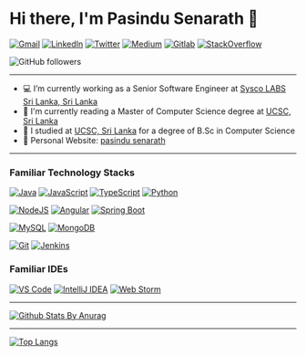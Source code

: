# Hi there, I'm Pasindu Senarath 👋

[![Gmail](https://img.shields.io/badge/-gmail-%23D14836?style=for-the-badge&logo=Gmail&logoColor=white)](mailto:kpasindusenarath@gmail.com)
[![LinkedIn](https://img.shields.io/badge/linkedin-%230077B5.svg?style=for-the-badge&logo=LinkedIn&logoColor=white)](https://www.linkedin.com/in/pasindu-senarath95)
[![Twitter](https://img.shields.io/badge/twitter-%231DA1F2.svg?style=for-the-badge&logo=Twitter&logoColor=white)](https://twitter.com/pasindusenerath)
[![Medium](https://img.shields.io/badge/-medium-%2312100E?style=for-the-badge&logo=Medium&logoColor=white)](https://medium.com/@pasindusenerath)
[![Gitlab](https://img.shields.io/badge/-gitlab-%23330f63?style=for-the-badge&logo=Gitlab&logoColor=white)](https://gitlab.com/pasindu_senarath)
[![StackOverflow](https://img.shields.io/badge/-stackoverflow-%23808080?style=for-the-badge&logo=Stackoverflow&logoColor=white)](https://stackoverflow.com/users/7469515/pasindu-senarath)


![GitHub followers](https://img.shields.io/github/followers/pasindumadusanka95?logo=GitHub&style=for-the-badge)
<br/>
*************
- 💻 I’m currently working as a Senior Software Engineer at [Sysco LABS Sri Lanka, Sri Lanka](https://syscolabs.lk/)
- 🌱 I'm currently reading a Master of Computer Science degree at [UCSC, Sri Lanka](https://ucsc.cmb.ac.lk)
- 🌱 I studied at [UCSC, Sri Lanka](https://ucsc.cmb.ac.lk) for a degree of B.Sc in Computer Science
- 🙈 Personal Website: [pasindu senarath](http://pasindusenarath.herokuapp.com/)
*************
### Familiar Technology Stacks

[![Java](https://img.shields.io/badge/-Java-%23ED8B00?style=flat&logo=java&logoColor=white)](https://www.java.com/en/)
[![JavaScript](https://img.shields.io/badge/-JavaScript-%23F7DF1C?style=flat&logo=javascript&logoColor=black&labelColor=%23F7DF1C&color=%23FFCE5A)](https://www.javascript.com/)
[![TypeScript](https://img.shields.io/badge/-TypeScript-%23007ACC?style=flat&logo=typescript&logoColor=white)](https://www.typescriptlang.org/)
[![Python](https://img.shields.io/badge/-Python-%2314354C?style=flat&logo=python&logoColor=white)](https://www.python.org/)

[![NodeJS](https://img.shields.io/badge/-Node.JS-%2343853D?style=flat&logo=node.js&logoColor=white)](https://nodejs.org/en/)
[![Angular](https://img.shields.io/badge/-Angular-%23DD0031?style=flat&logo=angular&logoColor=white)](https://angular.io/)
[![Spring Boot](https://img.shields.io/badge/-Spring%20Boot-%236DB33F?style=flat&logo=spring&logoColor=white)](https://spring.io/projects/spring-boot)

[![MySQL](https://img.shields.io/badge/-MySQL-%234479A1?style=flat&logo=MySQL&logoColor=white)](https://www.mysql.com/)
[![MongoDB](https://img.shields.io/badge/-MongoDB-%2347A248?style=flat&logo=MongoDB&logoColor=white)](https://www.mongodb.com/)


[![Git](https://img.shields.io/badge/-Git-%23F05032?style=flat-square&logo=git&logoColor=%23ffffff)](https://git-scm.com/)
[![Jenkins](https://img.shields.io/badge/-Jenkins-2496ED?style=flat-square&logo=jenkins&logoColor=0d0d0d)](https://www.jenkins.io/)

### Familiar IDEs

[![VS Code](https://img.shields.io/badge/IDE-VSCode-%23007ACC?style=flat&logo=Visual-studio-code)](https://code.visualstudio.com/)
[![IntelliJ IDEA](https://img.shields.io/badge/IDE-IntelliJ%20IDEA-%23007ACC?style=flat&logo=JetBrains)](https://www.jetbrains.com/idea/)
[![Web Storm](https://img.shields.io/badge/IDE-WebStorm-%23007ACC?style=flat&logo=JetBrains)](https://www.jetbrains.com/webstorm/)
<br/>
*************

[![Github Stats By Anurag](https://github-readme-stats.vercel.app/api?username=pasindumadusanka95&show_icons=true&title_color=fff&icon_color=79ff97&text_color=9f9f9f&bg_color=151515&count_private=true)](https://github.com/anuraghazra/github-readme-stats)

*************

[![Top Langs](https://github-readme-stats.vercel.app/api/top-langs/?username=pasindumadusanka95&&title_color=fff&icon_color=79ff97&text_color=9f9f9f&bg_color=151515&count_private=true)](https://github.com/anuraghazra/github-readme-stats)
